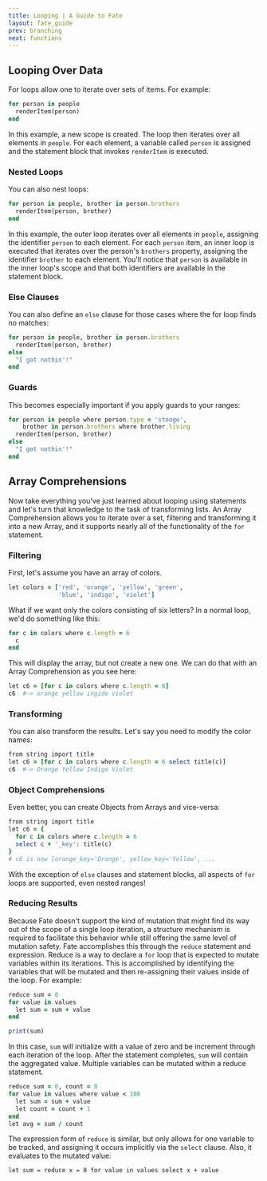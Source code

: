 ```yaml
---
title: Looping | A Guide to Fate
layout: fate_guide
prev: branching
next: functions
---
```

## Looping Over Data
For loops allow one to iterate over sets of items.  For example:

```ruby
for person in people
  renderItem(person)
end
```

In this example, a new scope is created.  The loop then iterates over all elements in `people`.  For each element, a variable called `person` is assigned and the statement block that invokes `renderItem` is executed.

### Nested Loops
You can also nest loops:

```ruby
for person in people, brother in person.brothers
  renderItem(person, brother)
end
```

In this example, the outer loop iterates over all elements in `people`, assigning the identifier `person` to each element.  For each `person` item, an inner loop is executed that iterates over the person's `brothers` property, assigning the identifier `brother` to each element.  You'll notice that `person` is available in the inner loop's scope and that both identifiers are available in the statement block.

### Else Clauses
You can also define an `else` clause for those cases where the for loop finds no matches:

```ruby
for person in people, brother in person.brothers
  renderItem(person, brother)
else
  "I got nothin'!"
end
```

### Guards
This becomes especially important if you apply guards to your ranges:

```ruby
for person in people where person.type = 'stooge',
    brother in person.brothers where brother.living
  renderItem(person, brother)
else
  "I got nothin'!"
end
```

## Array Comprehensions
Now take everything you've just learned about looping using statements and let's turn that knowledge to the task of transforming lists.  An Array Comprehension allows you to iterate over a set, filtering and transforming it into a new Array, and it supports nearly all of the functionality of the `for` statement.

### Filtering
First, let's assume you have an array of colors.

```ruby
let colors = ['red', 'orange', 'yellow', 'green', 
              'blue', 'indigo', 'violet']
```

What if we want only the colors consisting of six letters?  In a normal loop, we'd do something like this:

```ruby
for c in colors where c.length = 6
  c
end
```

This will display the array, but not create a new one.  We can do that with an Array Comprehension as you see here:

```ruby
let c6 = [for c in colors where c.length = 6]
c6  #-> orange yellow ingido violet
```

### Transforming
You can also transform the results.  Let's say you need to modify the color names:

```ruby
from string import title
let c6 = [for c in colors where c.length = 6 select title(c)]
c6  #-> Orange Yellow Indigo Violet
```

### Object Comprehensions
Even better, you can create Objects from Arrays and vice-versa:

```ruby
from string import title
let c6 = {
  for c in colors where c.length = 6
  select c + '_key': title(c)
}
# c6 is now [orange_key='Orange', yellow_key='Yellow', ...
```

With the exception of `else` clauses and statement blocks, all aspects of `for` loops are supported, even nested ranges!

### Reducing Results
Because Fate doesn't support the kind of mutation that might find its way out of the scope of a single loop iteration, a structure mechanism is required to facilitate this behavior while still offering the same level of mutation safety.  Fate accomplishes this through the `reduce` statement and expression.  Reduce is a way to declare a `for` loop that is expected to mutate variables within its iterations.  This is accomplished by identifying the variables that will be mutated and then re-assigning their values inside of the loop.  For example:

```ruby
reduce sum = 0
for value in values
  let sum = sum + value
end

print(sum)
```

In this case, `sum` will initialize with a value of zero and be increment through each iteration of the loop.  After the statement completes, `sum` will contain the aggregated value.  Multiple variables can be mutated within a reduce statement.

```ruby
reduce sum = 0, count = 0
for value in values where value < 100
  let sum = sum + value
  let count = count + 1
end
let avg = sum / count
```

The expression form of `reduce` is similar, but only allows for one variable to be tracked, and assigning it occurs implicitly via the `select` clause.  Also, it evaluates to the mutated value:

```
let sum = reduce x = 0 for value in values select x + value
```
